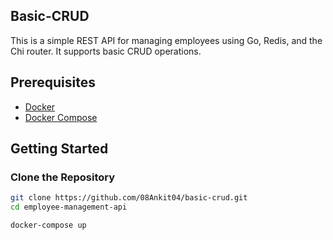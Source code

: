 ## Basic-CRUD

This is a simple REST API for managing employees using Go, Redis, and the Chi router. It supports basic CRUD operations.

## Prerequisites

- [Docker](https://www.docker.com/get-started)
- [Docker Compose](https://docs.docker.com/compose/install/)

## Getting Started

### Clone the Repository

```sh
git clone https://github.com/08Ankit04/basic-crud.git
cd employee-management-api

docker-compose up

```
